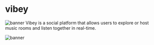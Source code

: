 # vibey
![banner](https://i.postimg.cc/DywNrNt0/Add-a-heading-2.png)
Vibey is a social platform that allows users to explore or host music rooms and listen together in real-time.

![banner](https://i.postimg.cc/rFTVqq0b/Screen-Shot-2021-07-21-at-12-06-10-AM.png)
